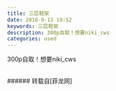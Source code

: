 ```yaml
---
title: 三层鞋架
date: 2018-9-13 19:52
keywords: 三层鞋架
description: 300p自取！想要niki_cws
categories: used
---
```

<td class="t_f" id="postmessage_1786405">

300p自取！想要niki_cws<br/>
<img alt="" border="0" class="zoom" data-cf-modified-4d2ddf86bd1e1fb3821ef535-="" file="http://www.flw.ph/data/appbyme/upload/image/201809/13/pd7ZgprWdqsl.jpg" id="aimg_H8l99" lazyloadthumb="1" onclick="" onmouseover="" src="http://www.flw.ph/data/appbyme/upload/image/201809/13/pd7ZgprWdqsl.jpg"/><br/>
<br/>
</td>
###### 转载自[菲龙网]